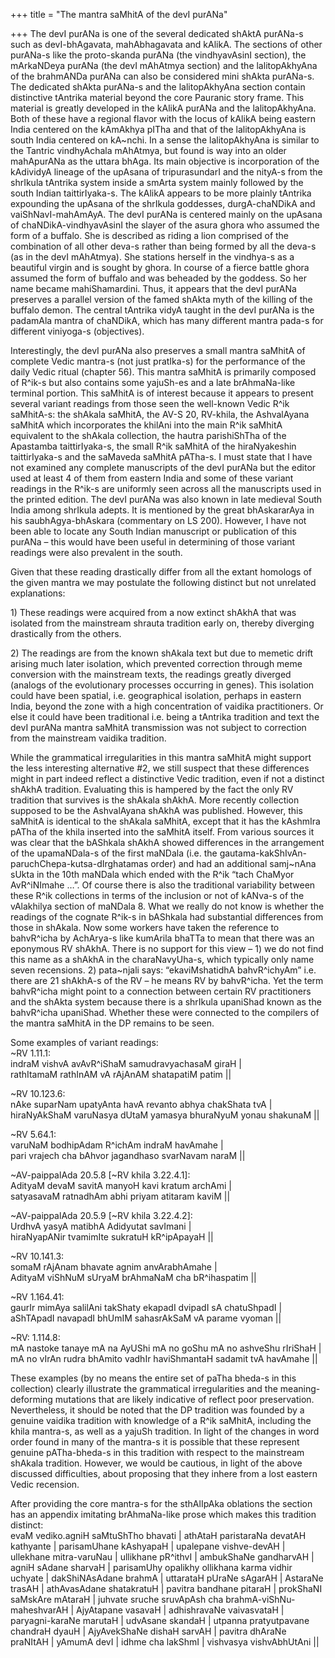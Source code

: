 +++
title = "The mantra saMhitA of the devI purANa"

+++
The devI purANa is one of the several dedicated shAktA purANa-s such as
devI-bhAgavata, mahAbhagavata and kAlikA. The sections of other purANa-s
like the proto-skanda purANa (the vindhyavAsinI section), the mArkaNDeya
purANa (the devI mAhAtmya section) and the lalitopAkhyAna of the
brahmANDa purANa can also be considered mini shAkta purANa-s. The
dedicated shAkta purANa-s and the lalitopAkhyAna section contain
distinctive tAntrika material beyond the core Pauranic story frame. This
material is greatly developed in the kAlikA purANa and the
lalitopAkhyAna. Both of these have a regional flavor with the locus of
kAlikA being eastern India centered on the kAmAkhya pITha and that of
the lalitopAkhyAna is south India centered on kA\~nchi. In a sense the
lalitopAkhyAna is similar to the Tantric vindhyAchala mAhAtmya, but
found is way into an older mahApurANa as the uttara bhAga. Its main
objective is incorporation of the kAdividyA lineage of the upAsana of
tripurasundarI and the nityA-s from the shrIkula tAntrika system inside
a smArta system mainly followed by the south Indian taittirIyaka-s. The
kAlikA appears to be more plainly tAntrika expounding the upAsana of the
shrIkula goddesses, durgA-chaNDikA and vaiShNavI-mahAmAyA. The devI
purANa is centered mainly on the upAsana of chaNDikA-vindhyavAsinI the
slayer of the asura ghora who assumed the form of a buffalo. She is
described as riding a lion comprised of the combination of all other
deva-s rather than being formed by all the deva-s (as in the devI
mAhAtmya). She stations herself in the vindhya-s as a beautiful virgin
and is sought by ghora. In course of a fierce battle ghora assumed the
form of buffalo and was beheaded by the goddess. So her name became
mahiShamardini. Thus, it appears that the devI purANa preserves a
parallel version of the famed shAkta myth of the killing of the buffalo
demon. The central tAntrika vidyA taught in the devI purANa is the
padamAla mantra of chaNDikA, which has many different mantra pada-s for
different viniyoga-s (objectives).

Interestingly, the devI purANa also preserves a small mantra saMhitA of
complete Vedic mantra-s (not just pratIka-s) for the performance of the
daily Vedic ritual (chapter 56). This mantra saMhitA is primarily
composed of R^ik-s but also contains some yajuSh-es and a late
brAhmaNa-like terminal portion. This saMhitA is of interest because it
appears to present several variant readings from those seen the
well-known Vedic R^ik saMhitA-s: the shAkala saMhitA, the AV-S 20,
RV-khila, the AshvalAyana saMhitA which incorporates the khilAni into
the main R^ik saMhitA equivalent to the shAkala collection, the hautra
parishiShTha of the Apastamba taittirIyaka-s, the small R^ik saMhitA of
the hiraNyakeshin taittirIyaka-s and the saMaveda saMhitA pATha-s. I
must state that I have not examined any complete manuscripts of the devI
purANa but the editor used at least 4 of them from eastern India and
some of these variant readings in the R^ik-s are uniformly seen across
all the manuscripts used in the printed edition. The devI purANa was
also known in late medieval South India among shrIkula adepts. It is
mentioned by the great bhAskararAya in his saubhAgya-bhAskara
(commentary on LS 200). However, I have not been able to locate any
South Indian manuscript or publication of this purANa – this would have
been useful in determining of those variant readings were also prevalent
in the south.

Given that these reading drastically differ from all the extant homologs
of the given mantra we may postulate the following distinct but not
unrelated explanations:

1\) These readings were acquired from a now extinct shAkhA that was
isolated from the mainstream shrauta tradition early on, thereby
diverging drastically from the others.

2\) The readings are from the known shAkala text but due to memetic
drift arising much later isolation, which prevented correction through
meme conversion with the mainstream texts, the readings greatly diverged
(analogs of the evolutionary processes occurring in genes). This
isolation could have been spatial, i.e. geographical isolation, perhaps
in eastern India, beyond the zone with a high concentration of vaidika
practitioners. Or else it could have been traditional i.e. being a
tAntrika tradition and text the devI purANa mantra saMhitA transmission
was not subject to correction from the mainstream vaidika tradition.

While the grammatical irregularities in this mantra saMhitA might
support the less interesting alternative \#2, we still suspect that
these differences might in part indeed reflect a distinctive Vedic
tradition, even if not a distinct shAkhA tradition. Evaluating this is
hampered by the fact the only RV tradition that survives is the shAkala
shAkhA. More recently collection supposed to be the AshvalAyana shAkhA
was published. However, this saMhitA is identical to the shAkala
saMhitA, except that it has the kAshmIra pATha of the khila inserted
into the saMhitA itself. From various sources it was clear that the
bAShkala shAkhA showed differences in the arrangement of the
upamaNDala-s of the first maNDala (i.e. the
gautama-kakShIvAn-paruchChepa-kutsa-dIrghatamas order) and had an
additional samj\~nAna sUkta in the 10th maNDala which ended with the
R^ik “tach ChaMyor AvR^iNImahe …”. Of course there is also the
traditional variability between these R^ik collections in terms of the
inclusion or not of kANva-s of the vAlakhilya section of maNDala 8. What
we really do not know is whether the readings of the cognate R^ik-s in
bAShkala had substantial differences from those in shAkala. Now some
workers have taken the reference to bahvR^icha by AchArya-s like
kumArila bhaTTa to mean that there was an eponymous RV shAkhA. There is
no support for this view – 1) we do not find this name as a shAkhA in
the charaNavyUha-s, which typically only name seven recensions. 2)
pata\~njali says: “ekaviMshatidhA bahvR^ichyAm” i.e. there are 21
shAkhA-s of the RV – he means RV by bahvR^icha. Yet the term bahvR^icha
might point to a connection between certain RV practitioners and the
shAkta system because there is a shrIkula upaniShad known as the
bahvR^icha upaniShad. Whether these were connected to the compilers of
the mantra saMhitA in the DP remains to be seen.

Some examples of variant readings:  
\~RV 1.11.1:  
indraM vishvA avAvR^iShaM samudravyachasaM giraH |  
rathItamaM rathInAM vA rAjAnAM shatapatiM patim ||

\~RV 10.123.6:  
nAke suparNam upatyAnta havA revanto abhya chakShata tvA |  
hiraNyAkShaM varuNasya dUtaM yamasya bhuraNyuM yonau shakunaM ||

\~RV 5.64.1:  
varuNaM bodhipAdam R^ichAm indraM havAmahe |  
pari vrajech cha bAhvor jagandhaso svarNavam naraM ||

\~AV-paippalAda 20.5.8 \[\~RV khila 3.22.4.1\]:  
AdityaM devaM savitA manyoH kavi kratum archAmi |  
satyasavaM ratnadhAm abhi priyam atitaram kaviM ||

\~AV-paippalAda 20.5.9 \[\~RV khila 3.22.4.2\]:  
UrdhvA yasyA matibhA Adidyutat savImani |  
hiraNyapANir tvamimIte sukratuH kR^ipApayaH ||

\~RV 10.141.3:  
somaM rAjAnam bhavate agnim anvArabhAmahe |  
AdityaM viShNuM sUryaM brAhmaNaM cha bR^ihaspatim ||

\~RV 1.164.41:  
gaurIr mimAya salilAni takShaty ekapadI dvipadI sA chatuShpadI |  
aShTApadI navapadI bhUmIM sahasrAkSaM vA parame vyoman ||

\~RV: 1.114.8:  
mA nastoke tanaye mA na AyUShi mA no goShu mA no ashveShu rIriShaH |  
mA no vIrAn rudra bhAmito vadhIr haviShmantaH sadamit tvA havAmahe ||

These examples (by no means the entire set of paTha bheda-s in this
collection) clearly illustrate the grammatical irregularities and the
meaning-deforming mutations that are likely indicative of reflect poor
preservation. Nevertheless, it should be noted that the DP tradition was
founded by a genuine vaidika tradition with knowledge of a R^ik saMhitA,
including the khila mantra-s, as well as a yajuSh tradition. In light of
the changes in word order found in many of the mantra-s it is possible
that these represent genuine pATha-bheda-s in this tradition with
respect to the mainstream shAkala tradition. However, we would be
cautious, in light of the above discussed difficulties, about proposing
that they inhere from a lost eastern Vedic recension.

After providing the core mantra-s for the sthAlIpAka oblations the
section has an appendix imitating brAhmaNa-like prose which makes this
tradition distinct:  
evaM vediko.agniH saMtuShTho bhavati | athAtaH paristaraNa devatAH
kathyante | parisamUhane kAshyapaH | upalepane vishve-devAH | ullekhane
mitra-varuNau | ullikhane pR^ithvI | ambukShaNe gandharvAH | agniH
sAdane sharvaH | parisamUhy opalikhy ollikhana karma vidhir uchyate |
dakShiNAsAdane brahmA | uttarataH pUraNe sAgarAH | AstaraNe trasAH |
athAvasAdane shatakratuH | pavitra bandhane pitaraH | prokShaNI saMskAre
mAtaraH | juhvate sruche sruvApAsh cha brahmA-viShNu-maheshvarAH |
AjyAtapane vasavaH | adhishravaNe vaivasvataH | paryagni-karaNe marutaH
| udvAsane skandaH | utpanna pratyutpavane chandraH dyauH | AjyAvekShaNe
dishaH sarvAH | pavitra dhAraNe praNItAH | yAmumA devI | idhme cha
lakShmI | vishvasya vishvAbhUtAni ||
